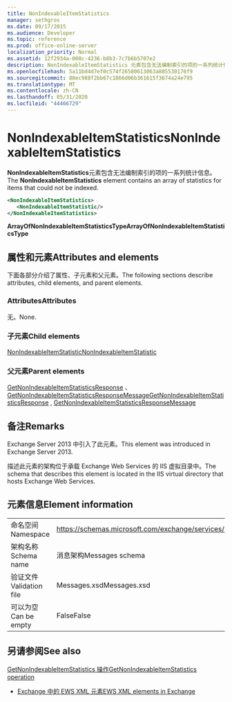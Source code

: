 ```yaml
---
title: NonIndexableItemStatistics
manager: sethgros
ms.date: 09/17/2015
ms.audience: Developer
ms.topic: reference
ms.prod: office-online-server
localization_priority: Normal
ms.assetid: 12f2934a-008c-4236-b8b3-7c7b6b5707e2
description: NonIndexableItemStatistics 元素包含无法编制索引的项的一系列统计信息。
ms.openlocfilehash: 5a11bd4d7ef0c574f26580613063a885530176f9
ms.sourcegitcommit: 88ec988f2bb67c1866d06b361615f3674a24e795
ms.translationtype: MT
ms.contentlocale: zh-CN
ms.lasthandoff: 05/31/2020
ms.locfileid: "44466729"
---
```

# <a name="nonindexableitemstatistics"></a><span data-ttu-id="38159-103">NonIndexableItemStatistics</span><span class="sxs-lookup"><span data-stu-id="38159-103">NonIndexableItemStatistics</span></span>

<span data-ttu-id="38159-104">**NonIndexableItemStatistics**元素包含无法编制索引的项的一系列统计信息。</span><span class="sxs-lookup"><span data-stu-id="38159-104">The **NonIndexableItemStatistics** element contains an array of statistics for items that could not be indexed.</span></span> 
  
```XML
<NonIndexableItemStatistics>
   <NonIndexableItemStatistic/>
</NonIndexableItemStatistics>
```

 <span data-ttu-id="38159-105">**ArrayOfNonIndexableItemStatisticsType**</span><span class="sxs-lookup"><span data-stu-id="38159-105">**ArrayOfNonIndexableItemStatisticsType**</span></span>
## <a name="attributes-and-elements"></a><span data-ttu-id="38159-106">属性和元素</span><span class="sxs-lookup"><span data-stu-id="38159-106">Attributes and elements</span></span>

<span data-ttu-id="38159-107">下面各部分介绍了属性、子元素和父元素。</span><span class="sxs-lookup"><span data-stu-id="38159-107">The following sections describe attributes, child elements, and parent elements.</span></span>
  
### <a name="attributes"></a><span data-ttu-id="38159-108">Attributes</span><span class="sxs-lookup"><span data-stu-id="38159-108">Attributes</span></span>

<span data-ttu-id="38159-109">无。</span><span class="sxs-lookup"><span data-stu-id="38159-109">None.</span></span>
  
### <a name="child-elements"></a><span data-ttu-id="38159-110">子元素</span><span class="sxs-lookup"><span data-stu-id="38159-110">Child elements</span></span>

[<span data-ttu-id="38159-111">NonIndexableItemStatistic</span><span class="sxs-lookup"><span data-stu-id="38159-111">NonIndexableItemStatistic</span></span>](nonindexableitemstatistic.md)
  
### <a name="parent-elements"></a><span data-ttu-id="38159-112">父元素</span><span class="sxs-lookup"><span data-stu-id="38159-112">Parent elements</span></span>

<span data-ttu-id="38159-113">[GetNonIndexableItemStatisticsResponse](getnonindexableitemstatisticsresponse.md) 、 [GetNonIndexableItemStatisticsResponseMessage](getnonindexableitemstatisticsresponsemessage.md)</span><span class="sxs-lookup"><span data-stu-id="38159-113">[GetNonIndexableItemStatisticsResponse](getnonindexableitemstatisticsresponse.md) , [GetNonIndexableItemStatisticsResponseMessage](getnonindexableitemstatisticsresponsemessage.md)</span></span>
  
## <a name="remarks"></a><span data-ttu-id="38159-114">备注</span><span class="sxs-lookup"><span data-stu-id="38159-114">Remarks</span></span>

<span data-ttu-id="38159-115">Exchange Server 2013 中引入了此元素。</span><span class="sxs-lookup"><span data-stu-id="38159-115">This element was introduced in Exchange Server 2013.</span></span>
  
<span data-ttu-id="38159-116">描述此元素的架构位于承载 Exchange Web Services 的 IIS 虚拟目录中。</span><span class="sxs-lookup"><span data-stu-id="38159-116">The schema that describes this element is located in the IIS virtual directory that hosts Exchange Web Services.</span></span>
  
## <a name="element-information"></a><span data-ttu-id="38159-117">元素信息</span><span class="sxs-lookup"><span data-stu-id="38159-117">Element information</span></span>

|||
|:-----|:-----|
|<span data-ttu-id="38159-118">命名空间</span><span class="sxs-lookup"><span data-stu-id="38159-118">Namespace</span></span>  <br/> |https://schemas.microsoft.com/exchange/services/2006/messages  <br/> |
|<span data-ttu-id="38159-119">架构名称</span><span class="sxs-lookup"><span data-stu-id="38159-119">Schema name</span></span>  <br/> |<span data-ttu-id="38159-120">消息架构</span><span class="sxs-lookup"><span data-stu-id="38159-120">Messages schema</span></span>  <br/> |
|<span data-ttu-id="38159-121">验证文件</span><span class="sxs-lookup"><span data-stu-id="38159-121">Validation file</span></span>  <br/> |<span data-ttu-id="38159-122">Messages.xsd</span><span class="sxs-lookup"><span data-stu-id="38159-122">Messages.xsd</span></span>  <br/> |
|<span data-ttu-id="38159-123">可以为空</span><span class="sxs-lookup"><span data-stu-id="38159-123">Can be empty</span></span>  <br/> |<span data-ttu-id="38159-124">False</span><span class="sxs-lookup"><span data-stu-id="38159-124">False</span></span>  <br/> |
   
## <a name="see-also"></a><span data-ttu-id="38159-125">另请参阅</span><span class="sxs-lookup"><span data-stu-id="38159-125">See also</span></span>



[<span data-ttu-id="38159-126">GetNonIndexableItemStatistics 操作</span><span class="sxs-lookup"><span data-stu-id="38159-126">GetNonIndexableItemStatistics operation</span></span>](getnonindexableitemstatistics-operation.md)


- [<span data-ttu-id="38159-127">Exchange 中的 EWS XML 元素</span><span class="sxs-lookup"><span data-stu-id="38159-127">EWS XML elements in Exchange</span></span>](ews-xml-elements-in-exchange.md)

